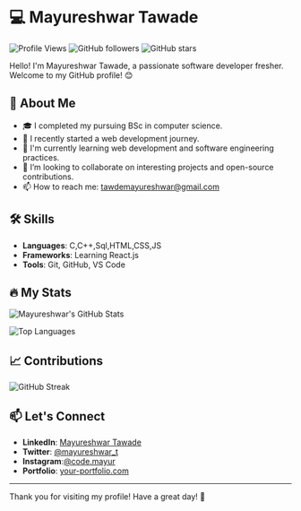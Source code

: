 # 💻 Mayureshwar Tawade

![Profile Views](https://komarev.com/ghpvc/?username=mayureshwartawade&color=blueviolet)
![GitHub followers](https://img.shields.io/github/followers/mayureshwartawade?label=Follow&style=social)
![GitHub stars](https://img.shields.io/github/stars/mayureshwartawade?affiliations=OWNER%2CCOLLABORATOR&style=social)

Hello! I'm Mayureshwar Tawade, a passionate software developer fresher. Welcome to my GitHub profile! 😊

## 🚀 About Me

- 🎓 I completed my pursuing BSc in computer science.
- 💼 I recently started a web development journey.
- 🌱 I'm currently learning web development and software engineering practices.
- 👯 I’m looking to collaborate on interesting projects and open-source contributions.
- 📫 How to reach me: tawdemayureshwar@gmail.com

## 🛠️ Skills

- **Languages**: C,C++,Sql,HTML,CSS,JS
- **Frameworks**: Learning React.js
- **Tools**: Git, GitHub, VS Code 

## 🔥 My Stats

![Mayureshwar's GitHub Stats](https://github-readme-stats.vercel.app/api?username=mayureshwartawade&show_icons=true&theme=radical)

![Top Languages](https://github-readme-stats.vercel.app/api/top-langs/?username=mayureshwartawade&layout=compact&theme=radical)

## 📈 Contributions

![GitHub Streak](https://github-readme-streak-stats.herokuapp.com/?user=mayureshwartawade&theme=radical)

## 📫 Let's Connect

- **LinkedIn**: [Mayureshwar Tawade](https://www.linkedin.com/in/mayureshwartawade)
- **Twitter**: [@mayureshwar_t](https://twitter.com/mayureshwar_t)
- **Instagram**:[@code.mayur](https://instagram.com/code.mayur)
- **Portfolio**: [your-portfolio.com](https://your-portfolio.com)

---

Thank you for visiting my profile! Have a great day! 🌟
